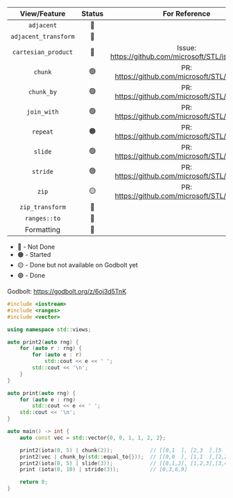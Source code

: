 |View/Feature|Status|For Reference|
|:-:|:-:|:-:|
|`adjacent`|:red_circle:|
|`adjacent_transform`|:red_circle:|
|`cartesian_product`|:red_circle: |Issue: https://github.com/microsoft/STL/issues/2923|
|`chunk`|:green_circle:| PR: https://github.com/microsoft/STL/pull/2685|
|`chunk_by`|:green_circle:| PR: https://github.com/microsoft/STL/pull/2565
|`join_with`|:green_circle: | PR: https://github.com/microsoft/STL/pull/2619|
|`repeat`|:orange_circle: |PR: https://github.com/microsoft/STL/pull/3142|
|`slide`|:green_circle:| PR: https://github.com/microsoft/STL/pull/2670 |
|`stride`|:green_circle: | PR: https://github.com/microsoft/STL/pull/2981|
|`zip`|:yellow_circle: | PR: https://github.com/microsoft/STL/pull/3035|
|`zip_transform`|:red_circle:| 
|`ranges::to`|:red_circle:|
|Formatting|:red_circle:|

* 🔴 - Not Done
* 🟠 - Started
* 🟡 - Done but not available on Godbolt yet
* 🟢 - Done

Godbolt: https://godbolt.org/z/6oj3d5TnK

```cpp
#include <iostream>
#include <ranges>
#include <vector>

using namespace std::views;

auto print2(auto rng) {
    for (auto r : rng) {
        for (auto e : r)
            std::cout << e << ' ';
        std::cout << '\n';
    }
}

auto print(auto rng) {
    for (auto e : rng)
        std::cout << e << ' ';
    std::cout << '\n';
}

auto main() -> int {
    auto const vec = std::vector{0, 0, 1, 1, 2, 2};

    print2(iota(0, 5) | chunk(2));            // [[0,1  ], [2,3  ],[5    ]]
    print2(vec | chunk_by(std::equal_to{}));  // [[0,0  ], [1,1  ],[2,2  ]]
    print2(iota(0, 5) | slide(3));            // [[0,1,2], [1,2,3],[3,4,5]]
    print (iota(0, 10) | stride(3));          // [0,3,6,9]

    return 0;
}


```
